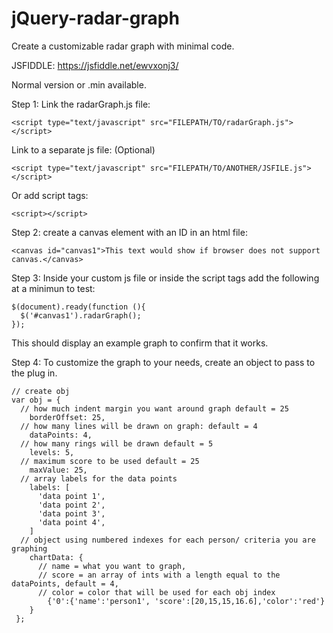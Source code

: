 # jQuery-radar-graph
Create a customizable radar graph with minimal code. 

JSFIDDLE:
https://jsfiddle.net/ewvxonj3/

Normal version or .min available.

Step 1:
  Link the radarGraph.js file:
    
    <script type="text/javascript" src="FILEPATH/TO/radarGraph.js"></script>
  
  Link to a separate js file: (Optional)
    
    <script type="text/javascript" src="FILEPATH/TO/ANOTHER/JSFILE.js"></script>
  
  Or add script tags:
    
    <script></script>
  
Step 2:
  create a canvas element with an ID in an html file:
    
    <canvas id="canvas1">This text would show if browser does not support canvas.</canvas>
  
Step 3:
  Inside your custom js file or inside the script tags add the following at a minimun to test:

    $(document).ready(function (){
      $('#canvas1').radarGraph();
    });
  This should display an example graph to confirm that it works.
  
Step 4:
  To customize the graph to your needs, create an object to pass to the plug in.
  
    // create obj
    var obj = {
      // how much indent margin you want around graph default = 25
        borderOffset: 25,
      // how many lines will be drawn on graph: default = 4
        dataPoints: 4,
      // how many rings will be drawn default = 5
        levels: 5,
      // maximum score to be used default = 25
        maxValue: 25,
      // array labels for the data points
        labels: [
          'data point 1',
          'data point 2',
          'data point 3',
          'data point 4',
        ]
      // object using numbered indexes for each person/ criteria you are graphing
        chartData: {
          // name = what you want to graph,
          // score = an array of ints with a length equal to the dataPoints, default = 4,
          // color = color that will be used for each obj index 
            {'0':{'name':'person1', 'score':[20,15,15,16.6],'color':'red'}
        }
     };
     

